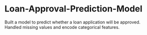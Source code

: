 # Loan-Approval-Prediction-Model
 Built a model to predict whether a loan application will be approved. Handled missing values and encode categorical features.
